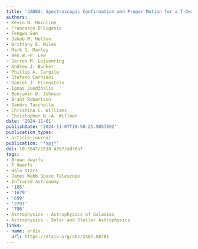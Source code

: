 ```yaml
---
title: 'JADES: Spectroscopic Confirmation and Proper Motion for a T-Dwarf at 2 kpc'
authors:
- Kevin N. Hainline
- Francesco D'Eugenio
- Fengwu Sun
- Jakob M. Helton
- Brittany E. Miles
- Mark S. Marley
- Ben W.~P. Lew
- Jarron M. Leisenring
- Andrew J. Bunker
- Phillip A. Cargile
- Stefano Carniani
- Daniel J. Eisenstein
- Ignas Juodžbalis
- Benjamin D. Johnson
- Brant Robertson
- Sandro Tacchella
- Christina C. Williams
- Christopher N.~A. Willmer
date: '2024-11-01'
publishDate: '2024-11-07T18:50:21.985780Z'
publication_types:
- article-journal
publication: '*apj*'
doi: 10.3847/1538-4357/ad76a7
tags:
- Brown dwarfs
- T dwarfs
- Halo stars
- James Webb Space Telescope
- Infrared astronomy
- '185'
- '1679'
- '699'
- '2291'
- '786'
- Astrophysics - Astrophysics of Galaxies
- Astrophysics - Solar and Stellar Astrophysics
links:
- name: arXiv
  url: https://arxiv.org/abs/2407.08781
---
```

